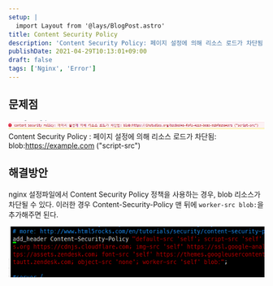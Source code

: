 ```yaml
---
setup: |
  import Layout from '@lays/BlogPost.astro'
title: Content Security Policy
description: 'Content Security Policy: 페이지 설정에 의해 리소스 로드가 차단됨'
publishDate: 2021-04-29T10:13:01+09:00
draft: false
tags: ['Nginx', 'Error']
---
```


## 문제점

![에러 메시지](blob_err_msg.png)
Content Security Policy : 페이지 설정에 의해 리소스 로드가 차단됨: blob:https://example.com ("script-src")

## 해결방안

nginx 설정파일에서 Content Security Policy 정책을 사용하는 경우, blob 리소스가 차단될 수 있다. 이러한 경우 Content-Security-Policy 맨 뒤에 `worker-src blob:`을 추가해주면 된다.

![nginx config에 추가](blob_err_resolve.png)
